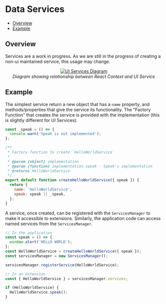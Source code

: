 # Data Services

- [Overview](#overview)
- [Example](#example)

## Overview

Services are a work in progress. As we are still in the progress of creating a
non-ui maintained service, this usage may change.

<div style="text-align: center;">
  <a href="/assets/img/services.png">
    <img src="/assets/img/services.png" alt="UI Services Diagram" style="margin: 0 auto; max-width: 500px;" />
  </a>
  <div><i>Diagram showing relationship between React Context and UI Service</i></div>
</div>

## Example

The simplest service return a new object that has a `name` property, and
methods/properties that give the service its functionality. The "Factory
Function" that creates the service is provided with the implementation (this is
slightly different for UI Services).

```js
const _speak = () => {
  console.warn('Speak is not implemented');
};

/**
 * Factory function to create `HelloWorldService`
 *
 * @param {object} implementation
 * @param {function} implementation.speak - Speak's implementation
 * @returns HelloWorldService
 */
export default function createHelloWorldService({ speak }) {
  return {
    name: 'HelloWorldService',
    speak: speak || _speak,
  };
}
```

A service, once created, can be registered with the `ServicesManager` to make it
accessible to extensions. Similarly, the application code can access named
services from the `ServicesManager`.

```js
// In the application
const speak = () => {
  window.alert('HELLO WORLD');
};
const HelloWorldService = createHelloWorldService({ speak });
const servicesManager = new ServicesManager();

servicesManager.registerService(HelloWorldService);

// In an extension
const { HelloWorldService } = servicesManager.services;

if (HelloWorldService) {
  HelloWorldService.speak();
}
```
